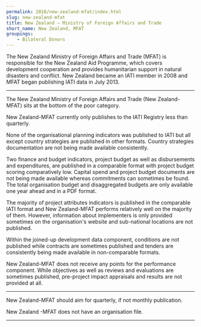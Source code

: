 ```yaml
---
permalink: 2018/new-zealand-mfat/index.html
slug: new-zealand-mfat
title: New Zealand – Ministry of Foreign Affairs and Trade
short_name: New Zealand, MFAT
groupings:
    - Bilateral Donors
---
```


The New Zealand Ministry of Foreign Affairs and Trade (MFAT) is responsible for the New Zealand Aid Programme, which covers development cooperation and provides humanitarian support in natural disasters and conflict. New Zealand became an IATI member in 2008 and MFAT began publishing IATI data in July 2013. 

---

The New Zealand Ministry of Foreign Affairs and Trade (New Zealand-MFAT) sits at the bottom of the poor category. 

New Zealand-MFAT currently only publishes to the IATI Registry less than quarterly. 

None of the organisational planning indicators was published to IATI but all except country strategies are published in other formats. Country strategies documentation are not being made available consistently. 

Two finance and budget indicators, project budget as well as disbursements and expenditures, are published in a comparable format with project budget scoring comparatively low. Capital spend and project budget documents are not being made available whereas commitments can sometimes be found. The total organisation budget and disaggregated budgets are only available one year ahead and in a PDF format. 

The majority of project attributes indicators is published in the comparable IATI format and New Zealand-MFAT performs relatively well on the majority of them. However, information about implementers is only provided sometimes on the organisation's website and sub-national locations are not published. 

Within the joined-up development data component, conditions are not published while contracts are sometimes published and tenders are consistently being made available in non-comparable formats. 

New Zealand-MFAT does not receive any points for the performance component. While objectives as well as reviews and evaluations are sometimes published, pre-project impact appraisals and results are not provided at all. 


---

New Zealand-MFAT should aim for quarterly, if not monthly publication.

New Zealand -MFAT does not have an organisation file. 

---
